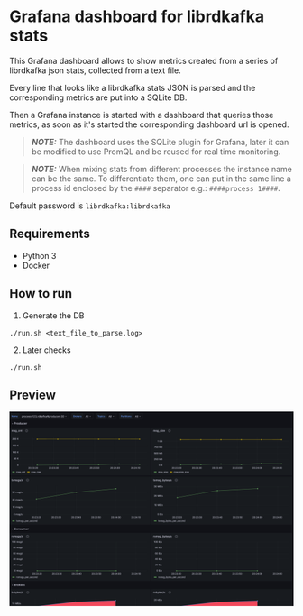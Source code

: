 # Grafana dashboard for librdkafka stats

This Grafana dashboard allows to show metrics created from a series of librdkafka json stats, collected from a text file.

Every line that looks like a librdkafka stats JSON is parsed and the corresponding metrics are put into a SQLite DB.

Then a Grafana instance is started with a dashboard that queries those metrics, as soon as it's started the corresponding dashboard url
is opened.

> **_NOTE:_**  The dashboard uses the SQLite plugin for Grafana, later it can be modified to use PromQL and be reused for real time monitoring.

> **_NOTE:_**  When mixing stats from different processes the instance name can be the same. To differentiate them, one can put in the same line a process id enclosed by the `####` separator e.g.: `####process 1####`.

Default password is `librdkafka:librdkafka`

## Requirements

* Python 3
* Docker

## How to run

1. Generate the DB

```
./run.sh <text_file_to_parse.log>
```

2. Later checks

```
./run.sh
```

## Preview

<img src="img/stats-dashboard.png" width="1200">
